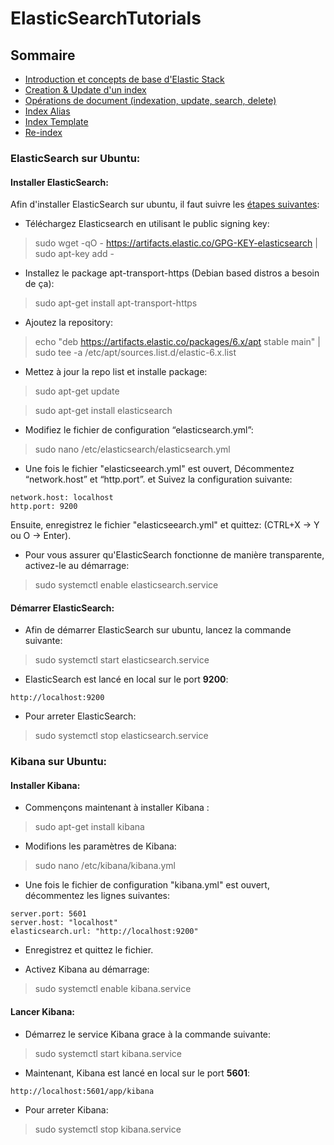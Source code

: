 # ElasticSearchTutorials
## Sommaire
* [Introduction et concepts de base d'Elastic Stack](https://github.com/HeithemLejmi/ElasticSearchTutorials/blob/master/cours/Introduction_to_ES.md)
* [Creation & Update d'un index](https://github.com/HeithemLejmi/ElasticSearchTutorials/blob/master/cours/Creation_of_index.md)
* [Opérations de document (indexation, update, search, delete)](https://github.com/HeithemLejmi/ElasticSearchTutorials/blob/master/cours/Operations_doc.md)
* [Index Alias](https://github.com/HeithemLejmi/ElasticSearchTutorials/blob/master/cours/Operations_index-alias.md)
* [Index Template](https://github.com/HeithemLejmi/ElasticSearchTutorials/blob/master/cours/Operations_index-template.md)
* [Re-index](https://github.com/HeithemLejmi/ElasticSearchTutorials/blob/master/cours/Operations_re-index.md)

### ElasticSearch sur Ubuntu:
#### Installer ElasticSearch:
Afin d'installer ElasticSearch sur ubuntu, il faut suivre les [étapes suivantes](https://www.fosslinux.com/6084/how-to-install-elk-stack-on-ubuntu-18-04.htm):

- Téléchargez Elasticsearch en utilisant le public signing key:
> sudo wget -qO - https://artifacts.elastic.co/GPG-KEY-elasticsearch | sudo apt-key add -

- Installez le package apt-transport-https (Debian based distros a besoin de ça):   

> sudo apt-get install apt-transport-https

- Ajoutez la repository:
> echo "deb https://artifacts.elastic.co/packages/6.x/apt stable main" | sudo tee -a /etc/apt/sources.list.d/elastic-6.x.list

- Mettez à jour la repo list et installe package:
> sudo apt-get update

> sudo apt-get install elasticsearch

- Modifiez le fichier de configuration “elasticsearch.yml”:

> sudo nano /etc/elasticsearch/elasticsearch.yml

- Une fois le fichier "elasticseearch.yml" est ouvert, Décommentez “network.host” et “http.port”. et Suivez la configuration suivante:
```
network.host: localhost
http.port: 9200
```
Ensuite, enregistrez le fichier "elasticseearch.yml" et quittez: (CTRL+X -> Y ou O -> Enter).

- Pour vous assurer qu'ElasticSearch fonctionne de manière transparente, activez-le au démarrage:
> sudo systemctl enable elasticsearch.service

#### Démarrer ElasticSearch:
- Afin de démarrer ElasticSearch sur ubuntu, lancez la commande suivante:
> sudo systemctl start elasticsearch.service

- ElasticSearch est lancé en local sur le port **9200**:
```
http://localhost:9200
```

- Pour arreter ElasticSearch:
> sudo systemctl stop elasticsearch.service

### Kibana sur Ubuntu:
#### Installer Kibana:
- Commençons maintenant à installer Kibana :
> sudo apt-get install kibana

- Modifions les paramètres de Kibana:
> sudo nano /etc/kibana/kibana.yml
- Une fois le fichier de configuration "kibana.yml" est ouvert, décommentez les lignes suivantes:
```
server.port: 5601
server.host: "localhost"
elasticsearch.url: "http://localhost:9200"
```
- Enregistrez et quittez le fichier.

- Activez Kibana au démarrage:
>sudo systemctl enable kibana.service

#### Lancer Kibana:
- Démarrez le service Kibana grace à la commande suivante:
>sudo systemctl start kibana.service

- Maintenant, Kibana est lancé en local sur le port **5601**:
```
http://localhost:5601/app/kibana
```

- Pour arreter Kibana:
> sudo systemctl stop kibana.service

